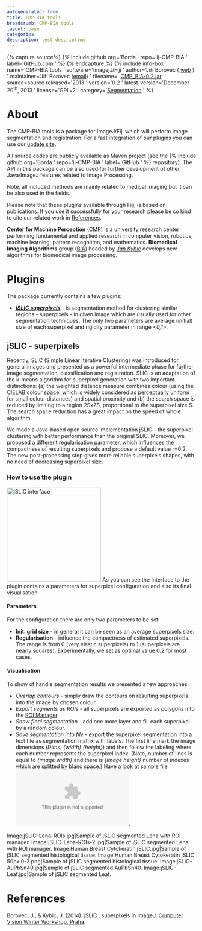 ```yaml
---
autogenerated: true
title: CMP-BIA tools
breadcrumb: CMP-BIA tools
layout: page
categories: 
description: test description
---
```



{% capture source%}
{% include github org='Borda ' repo='ij-CMP-BIA ' label='GitHub.com ' %}
{% endcapture %}
{% include info-box name='CMP-BIA tools ' software='ImagejJ/Fiji ' author='Jiří Borovec ( [web](http://cmp.felk.cvut.cz/~borovji3/) ) ' maintainer='Jiří Borovec ([email](mailto:jiri.borovec(at)fel.cvut.cz)) ' filename=' [CMP\_BIA-0.2.jar](http://sites.imagej.net/CMP-BIA/plugins/) ' source=source released='2013 ' version='0.2 ' latest-version='December 20<sup>th</sup>, 2013 ' license='GPLv2 ' category='[Segmentation](Category_Segmentation ) ' %}

About
=====

The CMP-BIA tools is a package for ImageJ/Fiji which will perform image segmentation and registration. For a fast integration of our plugins you can use our [update site](http://sites.imagej.net/CMP-BIA/).

All source codes are publicly available as Maven project (see the {% include github org='Borda ' repo='ij-CMP-BIA ' label='GitHub ' %} repository). The API in this package can be also used for further development of other Java/ImageJ features related to Image Processing.

Note, all included methods are mainly related to medical imaging but it can be also used in the fields.

Please note that these plugins available through Fiji, is based on publications. If you use it successfully for your research please be so kind to cite our related work in [References](#References "wikilink").

**Center for Machine Perception** ([CMP](http://cmp.felk.cvut.cz)) is a university research center performing fundamental and applied research in computer vision, robotics, machine learning, pattern recognition, and mathematics. **Biomedical Imaging Algorithms** group ([BIA](http://www.fel.cvut.cz/vv/tymy/mip.html)) headed by *[Jan Kybic](http://cmp.felk.cvut.cz/~kybic/)* develops new algorithms for biomedical image processing.

Plugins
=======

The package currently contains a few plugins:

-   ***[jSLIC superpixels](#jSLIC_-_superpixels "wikilink")*** - is segmentation method for clustering similar regions - superpixels - in given image which are usually used for other segmentation techniques. The only two parameters are average (initial) size of each superpixel and rigidity parameter in range *&lt;0,1&gt;*.

jSLIC - superpixels
-------------------

Recently, SLIC (Simple Linear Iterative Clustering) was introduced for general images and presented as a powerful intermediate phase for further image segmentation, classification and registration. SLIC is an adaptation of the k-means algorithm for superpixel generation with two important distinctions: (a) the weighted distance measure combines colour (using the CIELAB colour space, which is widely considered as perceptually uniform for small colour distances) and spatial proximity and (b) the search space is reduced by limiting to a region 2Sx2S, proportional to the superpixel size S. The search space reduction has a great impact on the speed of whole algorithm.

We made a Java-based open source implementation jSLIC - the superpixel clustering with better performance than the original SLIC. Moreover, we proposed a different regularisation parameter, which influences the compactness of resulting superpixels and propose a default value r=0.2. The new post-processing step gives more reliable superpixels shapes, with no need of decreasing superpixel size.

### How to use the plugin

<img src="/images/pages/Fiji_jSLIC_gui.jpg" title="fig:jSLIC interface" width="250" alt="jSLIC interface" /> As you can see the Interface to the plugin contains a parameters for superpixel configuration and also its final visualisation.

#### Parameters

For the configuration there are only two parameters to be set:

-   **Init. grid size** - in general it can be seen as an average superpixels size.
-   **Regularisation** - influence the compactness of estimated superpixels. The range is from 0 (very elastic superpixels) to 1 (superpixels are nearly squares). Experimentally, we set as optimal value 0.2 for most cases.

#### Visualisation

To show of handle segmentation results we presented a few approaches:

-   *Overlap contours* - simply draw the contours on resulting superpixels into the image by chosen colour.
-   *Export segments as ROIs* - all superpixels are exported as polygons into the [ROI Manager](https://imagej.net/plugins/roi-manager-tools/index.html).
-   *Show final segmentation* - add one more layer and fill each superpixel by a random colour.
-   *Save segmentation into file* - export the superpixel segmentation into a text file as segmentation matrix with labels. The first line mark the image dimensions (*Dims: {width} {height}*) and then follow the labeling where each number represents the superpixel index. (Note, number of lines is equal to *{image width}* and there is *{image height}* number of indexes which are splitted by blanc space.) Have a look at sample file ![ jSLIC-AuPbSn40](/images/pages/JSLIC-AuPbSn40.zip "fig: jSLIC-AuPbSn40").

Image:jSLIC-Lena-ROIs.jpg\|Sample of jSLIC segmented Lena with ROI manager. Image:jSLIC-Lena-ROIs-2.jpg\|Sample of jSLIC segmented Lena with ROI manager. Image:Human Breast Cytokeratin jSLIC.jpg\|Sample of jSLIC segmented histological tissue. Image:Human Breast Cytokeratin jSLIC 50px 0-2.png\|Sample of jSLIC segmented histological tissue. Image:jSLIC-AuPbSn40.jpg\|Sample of jSLIC segmented AuPbSn40. Image:jSLIC-Leaf.jpg\|Sample of jSLIC segmented Leaf.

References
==========

Borovec, J., & Kybic, J. (2014). jSLIC : superpixels in ImageJ. [Computer Vision Winter Workshop. Praha](http://cmp.felk.cvut.cz/cvww2014/index.html).
